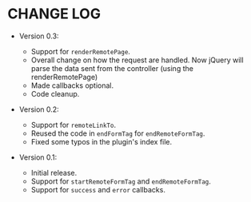 # CHANGE LOG
- Version 0.3:
	- Support for `renderRemotePage`.
	- Overall change on how the request are handled. Now jQuery will parse the data sent from the controller (using the renderRemotePage)
	- Made callbacks optional.
	- Code cleanup.

- Version 0.2:
	- Support for `remoteLinkTo`.
	- Reused the code in `endFormTag` for `endRemoteFormTag`.
	- Fixed some typos in the plugin's index file.

- Version 0.1:
	- Initial release.
	- Support for `startRemoteFormTag` and `endRemoteFormTag`.
	- Support for `success` and `error` callbacks.
